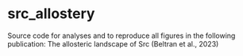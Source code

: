 # src_allostery
Source code for analyses and to reproduce all figures in the following publication: The allosteric landscape of Src (Beltran et al., 2023)
